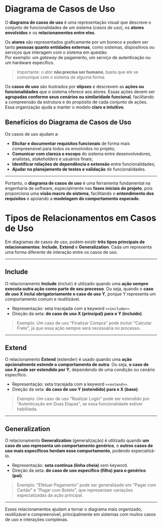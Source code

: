 # Diagrama de Casos de Uso

O **diagrama de casos de uso** é uma representação visual que descreve o conjunto de funcionalidades de um sistema (*casos de uso*), os **atores envolvidos** e os **relacionamentos entre eles**.

Os **atores** são representados graficamente por um boneco e podem ser tanto **pessoas quanto entidades externas**, como sistemas, dispositivos ou serviços que interagem com o sistema em questão.  
Por exemplo: um *gateway* de pagamento, um serviço de autenticação ou um hardware específico.  
> Importante: o ator **não precisa ser humano**, basta que ele se comunique com o sistema de alguma forma.

Os **casos de uso** são ilustrados por **elipses** e descrevem as **ações ou funcionalidades** que o sistema oferece aos atores. Essas ações devem ser **agrupadas conforme seus cenários ou similaridade funcional**, facilitando a compreensão da estrutura e do propósito de cada conjunto de ações.  
Essa organização ajuda a manter o modelo **claro e intuitivo**.

## Benefícios do Diagrama de Casos de Uso

Os casos de uso ajudam a:

- **Elicitar e documentar requisitos funcionais** de forma mais compreensível para todos os envolvidos no projeto;
- **Comunicar com clareza o escopo** do sistema entre desenvolvedores, analistas, *stakeholders* e usuários finais;
- **Identificar relações de dependência e extensão** entre funcionalidades;
- **Ajudar no planejamento de testes e validação** de funcionalidades.

---

Portanto, o **diagrama de casos de uso** é uma ferramenta fundamental na engenharia de software, especialmente nas **fases iniciais do projeto**, pois proporciona uma **visão macro do sistema**, facilitando o **entendimento dos requisitos** e apoiando a **modelagem do comportamento esperado**.


# Tipos de Relacionamentos em Casos de Uso

Em diagramas de casos de uso, podem existir **três tipos principais de relacionamentos**: **Include**, **Extend** e **Generalization**. Cada um representa uma forma diferente de interação entre os casos de uso.

---

## Include

O relacionamento **Include** (incluir) é utilizado quando uma **ação sempre executa outra ação como parte de seu processo**. Ou seja, quando o **caso de uso X inclui obrigatoriamente o caso de uso Y**, porque Y representa um comportamento comum e reutilizável.

- Representação: seta tracejada com a keyword `<<include>>`.
- Direção da seta: **do caso de uso X (principal) para o Y (incluído)**.

> Exemplo: Um caso de uso "Finalizar Compra" pode incluir "Calcular Frete", já que essa ação sempre será necessária no processo.

---

## Extend

O relacionamento **Extend** (estender) é usado quando uma **ação opcionalmente estende o comportamento de outra**. Ou seja, **o caso de uso X pode ser estendido por Y**, dependendo de uma condição ou cenário específico.

- Representação: seta tracejada com a keyword `<<extend>>`.
- Direção da seta: **do caso de uso Y (estendido) para o X (base)**.

> Exemplo: Um caso de uso "Realizar Login" pode ser estendido por "Autenticação em Duas Etapas", se essa funcionalidade estiver habilitada.

---

## Generalization

O relacionamento **Generalization** (generalização) é utilizado quando **um caso de uso representa um comportamento genérico**, e **outros casos de uso mais específicos herdam esse comportamento**, podendo especializá-lo.

- Representação: **seta contínua (linha cheia)** sem keyword.
- Direção da seta: **do caso de uso específico (filho) para o genérico (pai)**.

> Exemplo: "Efetuar Pagamento" pode ser generalizado em "Pagar com Cartão" e "Pagar com Boleto", que representam variações especializadas da ação principal.

---

Esses relacionamentos ajudam a tornar o diagrama mais organizado, reutilizável e compreensível, principalmente em sistemas com muitos casos de uso e interações complexas.
